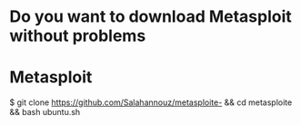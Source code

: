 # Do you want to download Metasploit without problems
# Metasploit
$ git clone https://github.com/Salahannouz/metasploite- && cd metasploite && bash ubuntu.sh
